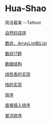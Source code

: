 # Hua-Shao
简洁最美 --Tattoot

[自然码双拼](./_post/双拼(自然码).md)

[数组，ArrayList和List](./_post/数组，ArrayList和List.md)

[数组17题](./_post/数组17题.md)

[数据结构](./_post/数据结构.md)

[线性表的实现](./_post/线性表的实现.md)

[栈的实现](./_post/栈的实现.md)

[排序](./_post/排序.md)

[直接插入排序](./_post/直接插入排序.md)

[冒泡排序](./_post/冒泡排序.md)



